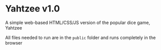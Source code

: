 # Yahtzee v1.0

A simple web-based HTML/CSS/JS version of the popular dice game, Yahtzee

All files needed to run are in the `public` folder and runs completely in the browser
